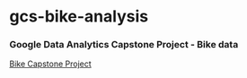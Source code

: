 # gcs-bike-analysis

### Google Data Analytics Capstone Project - Bike data

[Bike Capstone Project](bike-case-study.md)
